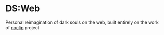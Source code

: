 # DS:Web

Personal reimagination of dark souls on the web, built entirely on the work of <a href="https://noclip.website">noclip</a> project
